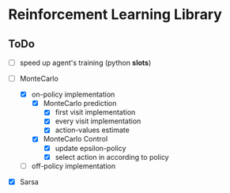# Reinforcement Learning Library

## ToDo

- [ ] speed up agent's training (python __slots__)

- [ ] MonteCarlo
    - [x] on-policy implementation
        - [x] MonteCarlo prediction
            - [x] first visit implementation 
            - [x] every visit implementation
            - [x] action-values estimate
        - [x] MonteCarlo Control
            - [x] update epsilon-policy
            - [x] select action in according to policy

    -[ ] off-policy implementation

- [x] Sarsa